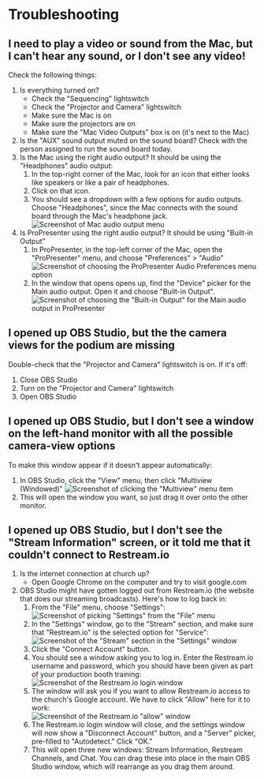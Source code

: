 # Troubleshooting

## I need to play a video or sound from the Mac, but I can't hear any sound, or I don't see any video!

Check the following things:

1. Is everything turned on?
    * Check the "Sequencing" lightswitch
    * Check the "Projector and Camera" lightswitch
    * Make sure the Mac is on
    * Make sure the projectors are on
    * Make sure the "Mac Video Outputs" box is on (it's next to the Mac)
2. Is the "AUX" sound output muted on the sound board? Check with the person assigned to run the sound board today.
3. Is the Mac using the right audio output? It should be using the "Headphones" audio output:
    1. In the top-right corner of the Mac, look for an icon that either looks like speakers or like a pair of headphones.
    2. Click on that icon.
    3. You should see a dropdown with a few options for audio outputs. Choose "Headphones", since the Mac connects with the sound board through the Mac's headphone jack.
        ![Screenshot of Mac audio output menu](mac_audio_output.png)
4. Is ProPresenter using the right audio output? It should be using "Built-in Output"
    1. In ProPresenter, in the top-left corner of the Mac, open the "ProPresenter" menu, and choose "Preferences" > "Audio"
        ![Screenshot of choosing the ProPresenter Audio Preferences menu option](propresenter_audio_preferences_menu.png)
    2. In the window that opens opens up, find the "Device" picker for the Main audio output. Open it and choose "Built-in Output".
        ![Screenshot of choosing the "Built-in Output" for the Main audio output in ProPresenter](propresenter_audio_settings_window.png)

## I opened up OBS Studio, but the the camera views for the podium are missing

Double-check that the "Projector and Camera" lightswitch is on. If it's off:

1. Close OBS Studio
2. Turn on the "Projector and Camera" lightswitch
3. Open OBS Studio

## I opened up OBS Studio, but I don't see a window on the left-hand monitor with all the possible camera-view options

To make this window appear if it doesn't appear automatically:

1. In OBS Studio, click the "View" menu, then click "Multiview (Windowed)"
    ![Screenshot of clicking the "Multiview" menu item](obs_studio_multiwindow_menu.PNG)
2. This will open the window you want, so just drag it over onto the other monitor.

## I opened up OBS Studio, but I don't see the "Stream Information" screen, or it told me that it couldn't connect to Restream.io

1. Is the internet connection at church up?
   * Open Google Chrome on the computer and try to visit google.com
2. OBS Studio might have gotten logged out from Restream.io (the website that does our streaming broadcasts). Here's how to log back in:  
    1. From the "File" menu, choose "Settings":  
        ![Screenshot of picking "Settings" from the "File" menu](obs_studio_settings_menu.PNG)
    2. In the "Settings" window, go to the "Stream" section, and make sure that "Restream.io" is the selected option for "Service":  
        ![Screenshot of the "Stream" section in the "Settings" window](obs_studio_stream_settings_window.PNG)
    3. Click the "Connect Account" button.
    4. You should see a window asking you to log in. Enter the Restream.io username and password, which you should have been given as part of your production booth training:  
        ![Screenshot of the Restream.io login window](obs_studio_restream_login.PNG)
    5. The window will ask you if you want to allow Restream.io access to the church's Google account. We have to click "Allow" here for it to work:  
        ![Screenshot of the Restream.io "allow" window](obs_studio_restream_allow.PNG)
    6. The Restream.io login window will close, and the settings window will now show a "Disconnect Account" button, and a "Server" picker, pre-filled to "Autodetect." Click "OK."
    7. This will open three new windows: Stream Information, Restream Channels, and Chat. You can drag these into place in the main OBS Studio window, which will rearrange as you drag them around.


